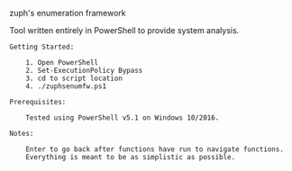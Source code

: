 zuph's enumeration framework

Tool written entirely in PowerShell to provide system analysis.

	Getting Started:

		1. Open PowerShell
		2. Set-ExecutionPolicy Bypass
		3. cd to script location
		4. ./zuphsenumfw.ps1

	Prerequisites:

		Tested using PowerShell v5.1 on Windows 10/2016.

	Notes:
	
		Enter to go back after functions have run to navigate functions.
		Everything is meant to be as simplistic as possible.
